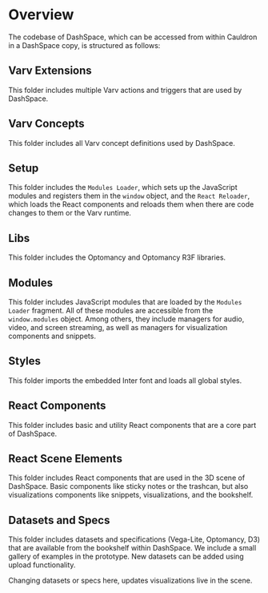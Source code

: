 # Overview

The codebase of DashSpace, which can be accessed from within Cauldron in a DashSpace copy, is structured as follows:


## Varv Extensions

This folder includes multiple Varv actions and triggers that are used by DashSpace.


## Varv Concepts

This folder includes all Varv concept definitions used by DashSpace.


## Setup

This folder includes the `Modules Loader`, which sets up the JavaScript modules and registers them in the `window` object, and the `React Reloader`, which loads the React components and reloads them when there are code changes to them or the Varv runtime.


## Libs

This folder includes the Optomancy and Optomancy R3F libraries.


## Modules

This folder includes JavaScript modules that are loaded by the `Modules Loader` fragment. All of these modules are accessible from the `window.modules` object. Among others, they include managers for audio, video, and screen streaming, as well as managers for visualization components and snippets.


## Styles

This folder imports the embedded Inter font and loads all global styles.


## React Components

This folder includes basic and utility React components that are a core part of DashSpace.


## React Scene Elements

This folder includes React components that are used in the 3D scene of DashSpace. Basic components like sticky notes or the trashcan, but also visualizations components like snippets, visualizations, and the bookshelf.


## Datasets and Specs

This folder includes datasets and specifications (Vega-Lite, Optomancy, D3) that are available from the bookshelf within DashSpace. We include a small gallery of examples in the prototype. New datasets can be added using upload functionality.

Changing datasets or specs here, updates visualizations live in the scene.
